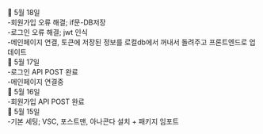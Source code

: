 


🌱 5월 18일</br>
-회원가입 오류 해결; if문-DB저장 </br> 
-로그인 오류 해결; jwt 인식</br>
-메인페이지 연결, 토큰에 저장된 정보를 로컬db에서 꺼내서 돌려주고 프론트엔드로 업데이트</br>
🌱 5월 17일 </br>
-로그인 API POST 완료</br>
-메인페이지 연결중</br>
🌱 5월 16일 </br>
-회원가입 API POST 완료</br>
🌱 5월 15일 </br>
-기본 세팅; VSC, 포스트맨, 아나콘다 설치 + 패키지 임포트
